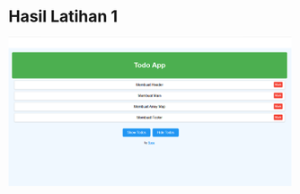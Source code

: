 # Hasil Latihan 1

![image](https://github.com/MuhammadAgusLuthfi/Latihan/blob/82c3b99992ea7d1dd7b22fd6507ca12c7742f7df/Latihan%2001/Hasil.png)
